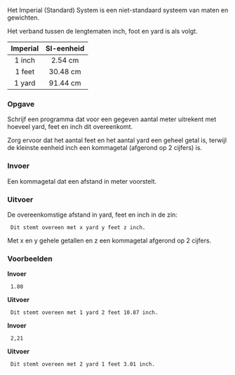 Het Imperial (Standard) System is een niet-standaard systeem van maten en gewichten.

Het verband tussen de lengtematen inch, foot en yard is als volgt.


     
| Imperial | SI-eenheid |
|:--------:|:----------:|
|1 inch    | 2.54 cm    |
|1 feet    | 30.48 cm   |
|1 yard    | 91.44 cm   |



### Opgave

Schrijf een programma dat voor een gegeven aantal meter uitrekent met hoeveel yard, feet en inch dit overeenkomt.

Zorg ervoor dat het aantal feet en het aantal yard een geheel getal is, terwijl de kleinste eenheid inch een kommagetal (afgerond op 2 cijfers) is.

### Invoer

Een kommagetal dat een afstand in meter voorstelt.

### Uitvoer

De overeenkomstige afstand in yard, feet en inch in de zin:  

     Dit stemt overeen met x yard y feet z inch.

Met x en y gehele getallen en z een kommagetal afgerond op 2 cijfers.

### Voorbeelden

**Invoer**

     1.80

**Uitvoer**

     Dit stemt overeen met 1 yard 2 feet 10.87 inch.
     
**Invoer**

     2,21

**Uitvoer**

     Dit stemt overeen met 2 yard 1 feet 3.01 inch.

